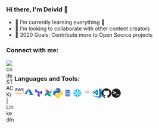 ### Hi there, I'm Deivid 👋

- 🌱 I’m currently learning everything 🤣
- 👯 I’m looking to collaborate with other content creators
- 🥅 2020 Goals: Contribute more to Open Source projects

### Connect with me:

[<img align="left" alt="codeSTACKr | LinkedIn" width="22px" src="https://cdn.jsdelivr.net/npm/simple-icons@v3/icons/linkedin.svg" />][linkedin]

<br />


### Languages and Tools:

<img align="left" alt="AWS" width="26px" src="icons/aws.png" />
<img align="left" alt="Azure" width="26px" src="icons/azure.png" />
<img align="left" alt="SQL" width="26px" src="icons/terraform.png" />
<img align="left" alt="Airflow" width="26px" src="icons/apache-airflow.png" />
<img align="left" alt="Python" width="26px" src="icons/python.png" />
<img align="left" alt="SQL" width="26px" src="icons/sql.png" />
<img align="left" alt="Snowflake" width="26px" src="icons/snowflake.png" />
<img align="left" alt="Tableau" width="26px" src="icons/tableau.png" />
<img align="left" alt="Visual Studio Code" width="26px" src="icons/visual-studio-code.png" />
<img align="left" alt="GitHub" width="26px" src="icons/github.png" />
<img align="left" alt="Terminal" width="26px" src="icons/terminal.png" />


<br />

[linkedin]: https://www.linkedin.com/in/deivid-robim-200b3330/

